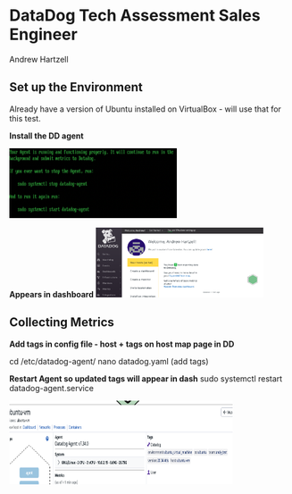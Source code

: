 # DataDog Tech Assessment Sales Engineer
Andrew Hartzell

## Set up the Environment

Already have a version of Ubuntu installed on VirtualBox - will use that for this test.

**Install the DD agent**

<img src="/screenshots/dd_agent_install.png" alt="Ubuntu up and running" style="height: 125px; width:300px;"/>

**Appears in dashboard**
<img src="/screenshots/dd_dash.png" alt="Ubuntu up and running" style="height: 125px; width:300px;"/>

## Collecting Metrics

**Add tags in config file - host + tags on host map page in DD**

cd /etc/datadog-agent/
nano datadog.yaml (add tags)

**Restart Agent so updated tags will appear in dash**
sudo systemctl restart datadog-agent.service

<img src="/screenshots/hostmap_tags.png" alt="Ubuntu up and running" style="height: 150px; width:400px;"/>